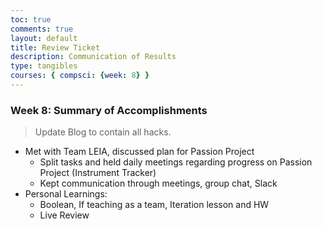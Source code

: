 ```yaml
---
toc: true
comments: true
layout: default
title: Review Ticket
description: Communication of Results
type: tangibles
courses: { compsci: {week: 8} }
---
```


### Week 8: Summary of Accomplishments
> Update Blog to contain all hacks.  

- Met with Team LEIA, discussed plan for Passion Project
  - Split tasks and held daily meetings regarding progress on Passion Project (Instrument Tracker)
  - Kept communication through meetings, group chat, Slack
- Personal Learnings:
  - Boolean, If teaching as a team, Iteration lesson and HW
  - Live Review